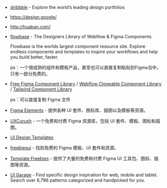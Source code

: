 - [dribbble](https://dribbble.com/shots) - Explore the world’s leading design portfolios
- https://design.google/
- http://huaban.com/
- [flowbase](https://www.flowbase.co/) - The Designers Library of Webflow & Figma Components

    Flowbase is the worlds largest component resource site. Explore endless components and templates to inspire your workflows and help you build better, faster.

    ps：一个很成熟的组件和模板产品，甚至也可以直接复制粘贴到Figma当中，只有一部分免费的。

- [Free Figma Component Library](https://www.figcomponents.com/) / [Webflow Cloneable Component Library](https://www.flowponent.com/) / [Tailwind Component Library](https://www.tailbits.com/)

    ps：可以直接复制 Figma 文件

- [Figma Elements](https://figmaelements.com/) - 提供各种 UI 套件、图标库、插图以及模板等资源。
- [UXCurush](https://www.uxcrush.com/) - 一个免费和付费 Figma 资源库，包括 UI 套件、模板、图标和插图。
- [UI Design Templates](https://www.uidesigntemplates.com/)
- [freebiesui](https://freebiesui.com/figma-freebies/) - 找到免费的 Figma 模板、UI 套件和资源。
- [Template Freebies](https://www.templatefreebies.com/) - 提供了大量的免费和付费 Figma UI 工具包、图标、插图等资源。
- [UI Garage](https://uigarage.net/) - Find specific design inspiration for web, mobile and tablet. Search over 6,796 patterns categorized and handpicked for you.
